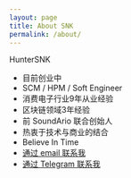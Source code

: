 ```yaml
---
layout: page
title: About SNK
permalink: /about/
---
```


HunterSNK
- 目前创业中
- SCM / HPM / Soft Engineer
- 消费电子行业9年从业经验
- 区块链领域3年经验
- 前 SoundArio 联合创始人
- 热衷于技术与商业的结合
- Believe In Time
- [通过 email 联系我](mailto:snk@snk.me)
- [通过 Telegram 联系我](https://t.me/huntersnk)
